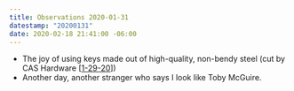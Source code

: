 ```yaml
---
title: Observations 2020-01-31
datestamp: "20200131"
date: 2020-02-18 21:41:00 -06:00
---
```


- The joy of using keys made out of high-quality, non-bendy steel (cut by CAS Hardware [[1-29-20](https://spencertweedy.com/observations/012920.html)])
- Another day, another stranger who says I look like Toby McGuire.
